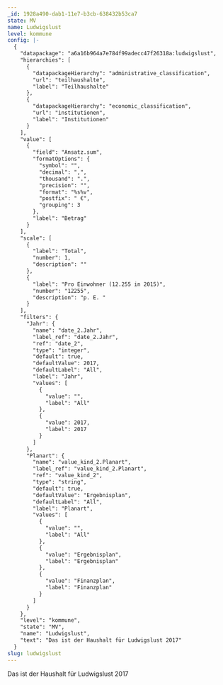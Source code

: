 ```yaml
---
_id: 1928a490-dab1-11e7-b3cb-638432b53ca7
state: MV
name: Ludwigslust
level: kommune
config: |-
  {
    "datapackage": "a6a16b964a7e784f99adecc47f26318a:ludwigslust",
    "hierarchies": [
      {
        "datapackageHierarchy": "administrative_classification",
        "url": "teilhaushalte",
        "label": "Teilhaushalte"
      },
      {
        "datapackageHierarchy": "economic_classification",
        "url": "institutionen",
        "label": "Institutionen"
      }
    ],
    "value": [
      {
        "field": "Ansatz.sum",
        "formatOptions": {
          "symbol": "",
          "decimal": ",",
          "thousand": ".",
          "precision": "",
          "format": "%s%v",
          "postfix": " €",
          "grouping": 3
        },
        "label": "Betrag"
      }
    ],
    "scale": [
      {
        "label": "Total",
        "number": 1,
        "description": ""
      },
      {
        "label": "Pro Einwohner (12.255 in 2015)",
        "number": "12255",
        "description": "p. E. "
      }
    ],
    "filters": {
      "Jahr": {
        "name": "date_2.Jahr",
        "label_ref": "date_2.Jahr",
        "ref": "date_2",
        "type": "integer",
        "default": true,
        "defaultValue": 2017,
        "defaultLabel": "All",
        "label": "Jahr",
        "values": [
          {
            "value": "",
            "label": "All"
          },
          {
            "value": 2017,
            "label": 2017
          }
        ]
      },
      "Planart": {
        "name": "value_kind_2.Planart",
        "label_ref": "value_kind_2.Planart",
        "ref": "value_kind_2",
        "type": "string",
        "default": true,
        "defaultValue": "Ergebnisplan",
        "defaultLabel": "All",
        "label": "Planart",
        "values": [
          {
            "value": "",
            "label": "All"
          },
          {
            "value": "Ergebnisplan",
            "label": "Ergebnisplan"
          },
          {
            "value": "Finanzplan",
            "label": "Finanzplan"
          }
        ]
      }
    },
    "level": "kommune",
    "state": "MV",
    "name": "Ludwigslust",
    "text": "Das ist der Haushalt für Ludwigslust 2017"
  }
slug: ludwigslust
---
```

Das ist der Haushalt für Ludwigslust 2017
